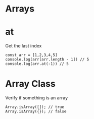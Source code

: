 # Arrays

# at

Get the last index

```typescriptreact
const arr = [1,2,3,4,5]
console.log(arr[arr.length - 1]) // 5
console.log(arr.at(-1)) // 5
```

# Array Class

Verify if something is an array

```tsx
Array.isArray([]); // true
Array.isArray({}); // false
```
